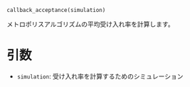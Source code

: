 ```
callback_acceptance(simulation)
```

メトロポリスアルゴリズムの平均受け入れ率を計算します。

# 引数

  * `simulation`: 受け入れ率を計算するためのシミュレーション
